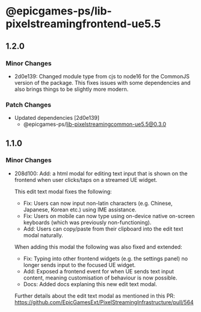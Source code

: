 # @epicgames-ps/lib-pixelstreamingfrontend-ue5.5

## 1.2.0

### Minor Changes

- 2d0e139: Changed module type from cjs to node16 for the CommonJS version of the package. This fixes issues with some dependencies and also brings things to be slightly more modern.

### Patch Changes

- Updated dependencies [2d0e139]
    - @epicgames-ps/lib-pixelstreamingcommon-ue5.5@0.3.0

## 1.1.0

### Minor Changes

- 208d100: Add: a html modal for editing text input that is shown on the frontend when user clicks/taps on a streamed UE widget.

    This edit text modal fixes the following:

    - Fix: Users can now input non-latin characters (e.g. Chinese, Japanese, Korean etc.) using IME assistance.
    - Fix: Users on mobile can now type using on-device native on-screen keyboards (which was previously non-functioning).
    - Add: Users can copy/paste from their clipboard into the edit text modal naturally.

    When adding this modal the following was also fixed and extended:

    - Fix: Typing into other frontend widgets (e.g. the settings panel) no longer sends input to the focused UE widget.
    - Add: Exposed a frontend event for when UE sends text input content, meaning customisation of behaviour is now possible.
    - Docs: Added docs explaning this new edit text modal.

    Further details about the edit text modal as mentioned in this PR: https://github.com/EpicGamesExt/PixelStreamingInfrastructure/pull/564
